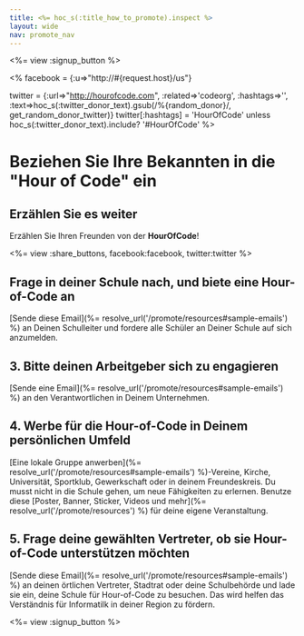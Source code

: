 ```yaml
---
title: <%= hoc_s(:title_how_to_promote).inspect %>
layout: wide
nav: promote_nav
---
```

<%= view :signup_button %>

<% facebook = {:u=>"http://#{request.host}/us"}

twitter = {:url=>"http://hourofcode.com", :related=>'codeorg', :hashtags=>'', :text=>hoc_s(:twitter_donor_text).gsub(/%{random_donor}/, get_random_donor_twitter)} twitter[:hashtags] = 'HourOfCode' unless hoc_s(:twitter_donor_text).include? '#HourOfCode' %>

# Beziehen Sie Ihre Bekannten in die "Hour of Code" ein

## Erzählen Sie es weiter

Erzählen Sie Ihren Freunden von der **HourOfCode**!

<%= view :share_buttons, facebook:facebook, twitter:twitter %>

## Frage in deiner Schule nach, und biete eine Hour-of-Code an

[Sende diese Email](%= resolve_url('/promote/resources#sample-emails') %) an Deinen Schulleiter und fordere alle Schüler an Deiner Schule auf sich anzumelden.

## 3. Bitte deinen Arbeitgeber sich zu engagieren

[Sende eine Email](%= resolve_url('/promote/resources#sample-emails') %) an den Verantwortlichen in Deinem Unternehmen.

## 4. Werbe für die Hour-of-Code in Deinem persönlichen Umfeld

[Eine lokale Gruppe anwerben](%= resolve_url('/promote/resources#sample-emails') %)-Vereine, Kirche, Universität, Sportklub, Gewerkschaft oder in deinem Freundeskreis. Du musst nicht in die Schule gehen, um neue Fähigkeiten zu erlernen. Benutze diese [Poster, Banner, Sticker, Videos und mehr](%= resolve_url('/promote/resources') %) für deine eigene Veranstaltung.

## 5. Frage deine gewählten Vertreter, ob sie Hour-of-Code unterstützen möchten

[Sende diese Email](%= resolve_url('/promote/resources#sample-emails') %) an deinen örtlichen Vertreter, Stadtrat oder deine Schulbehörde und lade sie ein, deine Schule für Hour-of-Code zu besuchen. Das wird helfen das Verständnis für Informatilk in deiner Region zu fördern.

<%= view :signup_button %>